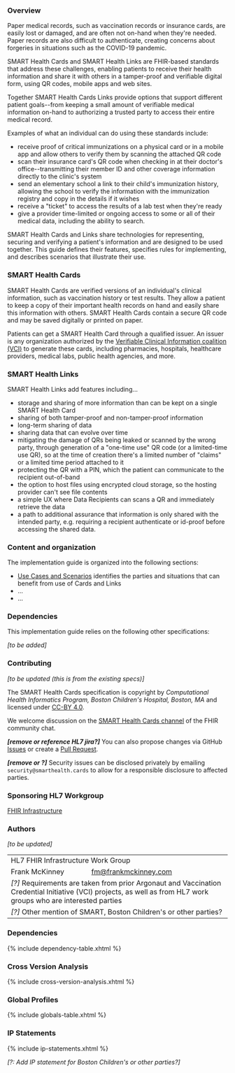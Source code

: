### Overview

Paper medical records, such as vaccination records or insurance cards, are easily lost or  damaged, and are often not on-hand when they're needed. Paper records are also difficult to authenticate, creating concerns about forgeries in situations such as the COVID-19 pandemic.

SMART Health Cards and SMART Health Links are FHIR-based standards that address these challenges, enabling patients to receive their health information and share it with others in a tamper-proof and verifiable digital form, using QR codes, mobile apps and web sites. 

Together SMART Health Cards Links provide options that support different patient goals--from keeping a small amount of verifiable medical information on-hand to authorizing a trusted party to access their entire medical record. 

<p></p>

Examples of what an individual can do using these standards include:

- receive proof of critical immunizations on a physical card or in a mobile app and allow others to verify them by scanning the attached QR code
- scan their insurance card's QR code when checking in at their doctor's office--transmitting their member ID and other coverage information directly to the clinic's system
- send an elementary school a link to their child's immunization history, allowing the school to verify the information with the immunization registry and copy in the details if it wishes
- receive a "ticket" to access the results of a lab test when they're ready
- give a provider time-limited or ongoing access to some or all of their medical data, including the ability to search.

<p></p>

SMART Health Cards and Links share technologies for representing, securing and verifying a patient's information and are designed to be used together. This guide defines their features, specifies rules for implementing, and describes scenarios that illustrate their use.

<p></p>

### SMART Health Cards
SMART Health Cards are verified versions of an individual's clinical information, such as vaccination history or test results. They allow a patient to keep a copy of their important health records on hand and easily share this information with others. SMART Health Cards contain a secure QR code and may be saved digitally or printed on paper.

Patients can get a SMART Health Card through a qualified issuer. An issuer is any organization authorized by the [Verifiable Clinical Information coalition (VCI)](https://www.vci.org) to generate these cards, including pharmacies, hospitals, healthcare providers, medical labs, public health agencies, and more.

<p></p>

### SMART Health Links
SMART Health Links add features including...
- storage and sharing of more information than can be kept on a single SMART Health Card
- sharing of both tamper-proof and non-tamper-proof information
- long-term sharing of data
- sharing data that can evolve over time
- mitigating the damage of QRs being leaked or scanned by the wrong party, through generation of a "one-time use" QR code (or a limited-time use QR), so at the time of creation there's a limited number of "claims" or a limited time period attached to it
- protecting the QR with a PIN, which the patient can communicate to the recipient out-of-band
- the option to host files using encrypted cloud storage, so the hosting provider can't see file contents
- a simple UX where Data Recipients can scans a QR and immediately retrieve the data
- a path to additional assurance that information is only shared with the intended party, e.g. requiring a recipient authenticate or id-proof before accessing the shared data.

<p></p>

### Content and organization
The implementation guide is organized into the following sections:
* [Use Cases and Scenarios](use-cases.html) identifies the parties and situations that can benefit from use of Cards and Links
* ...
* ...

<p></p>

### Dependencies 
This implementation guide relies on the following other specifications: 

*[to be added]*

<p></p>

### Contributing

*[to be updated (this is from the existing specs)]*

The SMART Health Cards specification is copyright by *Computational Health Informatics Program, Boston Children's Hospital, Boston, MA* and licensed under [CC-BY 4.0](https://creativecommons.org/licenses/by/4.0/).

We welcome discussion on the [SMART Health Cards channel](https://chat.fhir.org/#narrow/stream/284830-smart.2Fhealth-cards) of the FHIR community chat. 

_**[remove or reference HL7 jira?]**_ You can also propose changes via GitHub [Issues](https://github.com/smart-on-fhir/health-cards/issues) or create a [Pull Request](https://github.com/smart-on-fhir/health-cards/pulls).

_**[remove or ?]**_ Security issues can be disclosed privately by emailing `security@smarthealth.cards` to allow for a responsible disclosure to affected parties.


<p></p>

### Sponsoring HL7 Workgroup  
[FHIR Infrastructure](https://confluence.hl7.org/display/FHIRI)

<p></p>

### Authors

*[to be updated]*

<table class="grid">
    <tbody>
	  <tr>
		<td colspan="2">HL7 FHIR Infrastructure Work Group</td>
  	  </tr>
  	  <tr>
		<td>Frank McKinney</td>
		<td><a href="mailto:fm@frankmckinney.com">fm@frankmckinney.com</a></td>
	  </tr>
	  <tr>
		<td colspan="2"><i>[?]</i> Requirements are taken from prior Argonaut and Vaccination Credential Initiative (VCI) projects, as well as  from HL7 work groups who are interested parties</td>
  	  </tr>
	  <tr>
		<td colspan="2"><i>[?]</i> Other mention of SMART, Boston Children's or other parties?</td>
  	  </tr>
	</tbody>
  </table>

<p></p>

### Dependencies
{% include dependency-table.xhtml %}

### Cross Version Analysis
{% include cross-version-analysis.xhtml %}

### Global Profiles
{% include globals-table.xhtml %}

### IP Statements
{% include ip-statements.xhtml %}

<p></p>

*[?: Add IP statement for Boston Children's or other parties?]*

<p></p>
<p></p>